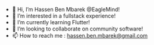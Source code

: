 - 👋 Hi, I’m Hassen Ben Mbarek @EagleMind!
- 👀 I’m interested in a fullstack experience!
- 🌱 I’m currently learning Flutter!
- 💞️ I’m looking to collaborate on community software!
- 📫 How to reach me : hassen.ben.mbarek@gmail.com


